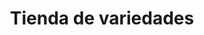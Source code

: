---
title: "Tienda de variedades"
url: /ciudad-satelite/tienda-de-variedades-arturo-ballivian-otero-9/
shop: comodidad
---